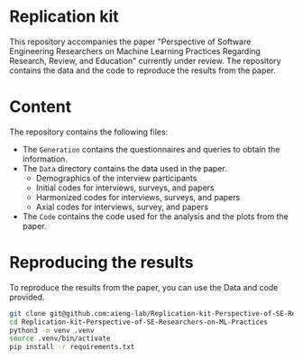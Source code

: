 # Replication kit

This repository accompanies the paper "Perspective of Software Engineering Researchers on Machine Learning Practices Regarding Research, Review, and Education" currently under review. The repository contains the data and the code to reproduce the results from the paper.

# Content

The repository contains the following files:
- The `Generation` contains the questionnaires and queries to obtain the information.
- The `Data` directory contains the data used in the paper.
    - Demographics of the interview participants
    - Initial codes for interviews, surveys, and papers
    - Harmonized codes for interviews, surveys, and papers
    - Axial codes for interviews, survey, and papers
- The `Code` contains the code used for the analysis and the plots from the paper.

# Reproducing the results

To reproduce the results from the paper, you can use the Data and code provided. 

```bash
git clone git@github.com:aieng-lab/Replication-kit-Perspective-of-SE-Researchers-on-ML-Practices.git
cd Replication-kit-Perspective-of-SE-Researchers-on-ML-Practices
python3 -m venv .venv
source .venv/bin/activate
pip install -r requirements.txt
```